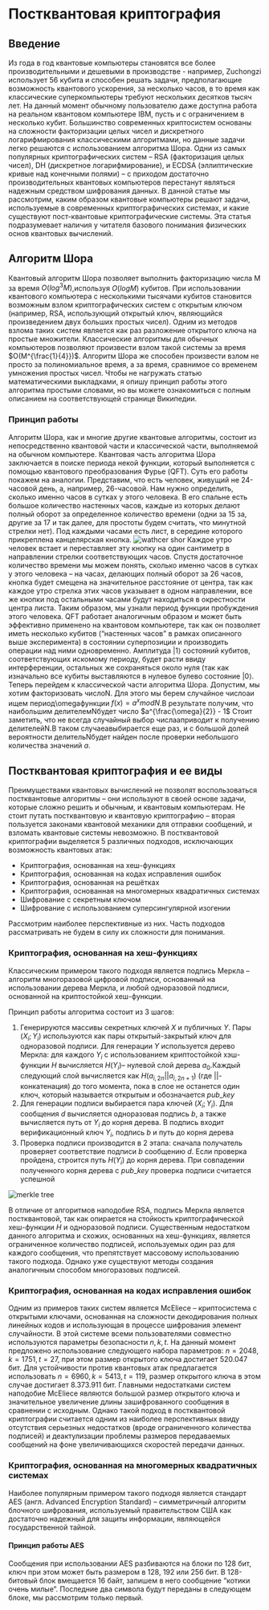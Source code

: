 # Постквантовая криптография

## Введение

Из года в год квантовые компьютеры становятся все более производительными и дешевыми в производстве - например, Zuchongzi использует 56 кубита и способен решать задачи, предполагающие возможность квантового ускорения, за несколько часов, в то время как классические суперкомпьютеры требуют нескольких десятков тысяч лет. На данный момент обычному пользователю даже доступна работа на реальном квантовом компьютере IBM, пусть и с ограничением в несколько кубит. Большинство современных криптосистем основаны на сложности факторизации целых чисел и дискретного логарифмирования классическими алгоритмами, но данные задачи легко решаются с использованием алгоритма Шора. Одни из самых популярных криптографических систем – RSA (факторизация целых чисел), DH (дискретное логарифмирование), и ECDSA (эллиптические кривые над конечными полями) – с приходом достаточно производительных квантовых компьютеров перестанут являться надежным средством шифрования данных. В данной статье мы рассмотрим, каким образом квантовые компьютеры решают задачи, используемые в современных криптографических системах, и какие существуют пост-квантовые криптографические системы. Эта статья подразумевает наличия у читателя базового понимания физических основ квантовых вычислений.

## Алгоритм Шора

Квантовый алгоритм Шора позволяет выполнить факторизацию числа M за время $O(log^3 M)$,используя $O(logM)$ кубитов. При использовании квантового компьютера с несколькими тысячами кубитов становится возможным взлом криптографических систем с открытым ключом (например, RSA, использующий открытый ключ, являющийся произведением двух больших простых чисел). Одним из методов взлома таких систем является как раз разложение открытого ключа на простые множители. Классические алгоритмы для обычных компьютеров позволяют произвести взлом такой системы за время $O(M^{\frac{1}{4}})$. Алгоритм Шора же способен произвести взлом не просто за полиномиальное время, а за время, сравнимое со временем умножения простых чисел.
Чтобы не нагружать статью математическими выкладками, я опишу принцип работы этого алгоритма простыми словами, но вы можете ознакомиться с полным описанием на соответствующей странице Википедии.

### Принцип работы

Алгоритм Шора, как и многие другие квантовые алгоритмы, состоит из непосредственно квантовой части и классической части, выполняемой на обычном компьютере. Квантовая часть алгоритма Шора заключается в поиске периода некой функции, который выполняется с помощью квантового преобразования Фурье (QFT). Суть его работы покажем на аналогии. Представим, что есть человек, живущий не 24-часовой день, а, например, 26-часовой. Нам нужно определить, сколько именно часов в сутках у этого человека. В его спальне есть большое количество настенных часов, каждые из которых делают полный оборот за определенное количество времени (одни за 15 за, другие за 17 и так далее, для простоты будем считать, что минутной стрелки нет). Под каждыми часами есть лист, в середине которого прикреплена канцелярская кнопка.
![wathcer shor](../../overrides/assets/images/watches.png)
Каждое утро человек встает и переставляет эту кнопку на один сантиметр в направлении стрелки соответствующих часов. Спустя достаточное количество времени мы можем понять, сколько именно часов в сутках у этого человека – на часах, делающих полный оборот за 26 часов, кнопка будет смещена на значительное расстояние от центра, так как каждое утро стрелка этих часов указывает в одном направлении, все же кнопки под остальными часами будут находиться в окрестности центра листа. Таким образом, мы узнали период функции пробуждения этого человека. QFT работает аналогичным образом и может быть эффективно применено на квантовом компьютере, так как он позволяет иметь несколько кубитов (“настенных часов” в рамках описанного выше эксперимента) в состоянии суперпозиции и производить операции над ними одновременно. Амплитуда $|1\rangle$ состояний кубитов, соответствующих искомому периоду, будет расти ввиду интерференции, остальных же сохраняться около нуля (так как изначально все кубиты выставляются в нулевое булево состояние $|0\rangle$.
Теперь перейдем к классической части алгоритма Шора. Допустим, мы хотим факторизовать числоN. Для этого мы берем случайное числоaи ищем период\omegaфункции $f(x) = a^{x}modN$.В результате получим, что наибольшим делителемNбудет число $a^{\frac{\omega}{2}} - 1$
Стоит заметить, что не всегда случайный выбор числаaприводит к получению делителейN.В таком случаеaвыбирается еще раз, и с большой долей вероятности делительNбудет найден после проверки небольшого количества значений $a$.

## Постквантовая криптография и ее виды

Преимуществами квантовых вычислений не позволят воспользоваться постквантовые алгоритмы – они используют в своей основе задачи, которые сложно решить и обычным, и квантовым компьютерам. Не стоит путать постквантовую и квантовую криптографию – вторая пользуется законами квантовой механики для отправки сообщений, и взломать квантовые системы невозможно. В постквантовой криптографии выделяется 5 различных подходов, исключающих возможность квантовых атак:

- Криптография, основанная на хеш-функциях
- Криптография, основанная на кодах исправления ошибок
- Криптография, основанная на решётках
- Криптография, основанная на многомерных квадратичных системах
- Шифрование с секретным ключом
- Шифрование с использованием суперсингулярной изогении

Рассмотрим наиболее перспективные из них. Часть подходов рассматривать не будем в силу их сложности для понимания.

### Криптография, основанная на хеш-функциях

Классическим примером такого подходя является подпись Меркла – алгоритм многоразовой цифровой подписи, основанный на использовании дерева Меркла, и любой одноразовой подписи, основанной на криптостойкой хеш-функции.

Принцип работы алгоритма состоит из 3 шагов:

1. Генерируются массивы секретных ключей $X$ и публичных $Y$. Пары $(X_{i}; Y_{i})$ используются как пары открытый-закрытый ключ для одноразовой подписи. Для генерации $Y$ используется дерево Меркла: для каждого $Y_{i}$ c использованием криптостойкой хэш-функции $H$ вычисляется $H(Y_{i})$– нулевой слой дерева $a_{0}$.Каждый следующий слой вычисляется как $H(a_{i, 2n} || a_{i, 2n+1})$ (где $||$- конкатенация) до того момента, пока в слое не останется один ключ, который называется открытым и обозначается $pub\_key$
2. Для генерации подписи выбирается пара ключей $(X_i;Y_i)$. Для сообщения $d$ вычисляется одноразовая подпись $b$, а также вычисляется путь от $Y_i$ до корня дерева. В подпись входит верификационный ключ $Y_i$, подпись $b$ и путь до корня дерева
3. Проверка подписи производится в 2 этапа: сначала получатель проверяет соответствие подписи $b$ сообщению $d$. Если проверка пройдена, строится путь $H(Y_i)$ до корня дерева. При совпадении полученного корня дерева с $pub\_key$ проверка подписи считается успешной

![merkle tree](<../../overrides/assets/images/merkle tree.png>)

В отличие от алгоритмов наподобие RSA, подпись Меркла является постквантовой, так как опирается на стойкость криптографической хеш-функции $H$ и одноразовой подписи. Существенным недостатком данного алгоритма и схожих, основанных на хеш-функциях, является ограниченное количество подписей, используемых один раз для каждого сообщения, что препятствует массовому использованию такого подхода. Однако уже существуют методы создания аналогичным способом многоразовых подписей.

### Криптография, основанная на кодах исправления ошибок

Одним из примеров таких систем является McEliece – криптосистема с открытыми ключами, основанная на сложности декодирования полных линейных кодов и использующая в процессе шифрования элемент случайности. В этой системе всеми пользователями совместно используются параметры безопасности $n, k, t$. На данный момент предложено использование следующего набора параметров: $n = 2048, k = 1751, t = 27$, при этом размер открытого ключа достигает 520.047 бит. Для устойчивости против квантовых атак предлагается использовать $n = 6960, k = 5413, t = 119$, размер открытого ключа в этом случае достигает 8.373.911 бит. Главными недостатками систем наподобие McEliece являются большой размер открытого ключа и значительное увеличение длины зашифрованного сообщения в сравнении с исходным. Однако такой подход в постквантовой криптографии считается одним из наиболее перспективных ввиду отсутствия серьезных недостатков (вроде ограниченного количества подписей) и деактулизации проблемы размеров передаваемых сообщений на фоне увеличивающихся скоростей передачи данных.

### Криптография, основанная на многомерных квадратичных системах

Наиболее популярным примером такого подходя является стандарт AES (англ. Advanced Encryption Standard) – симметричный алгоритм блочного шифрования, используемый правительством США как достаточно надежный для защиты информации, являющейся государственной тайной.

#### Принцип работы AES

Сообщения при использовании AES разбиваются на блоки по 128 бит, ключ при этом может быть размером в 128, 192 или 256 бит. В 128-битовый блок вмещается 16 байт, запишем в него сообщение “котики очень милые”. Последние два символа будут переданы в следующем блоке, мы рассмотрим только первый.
